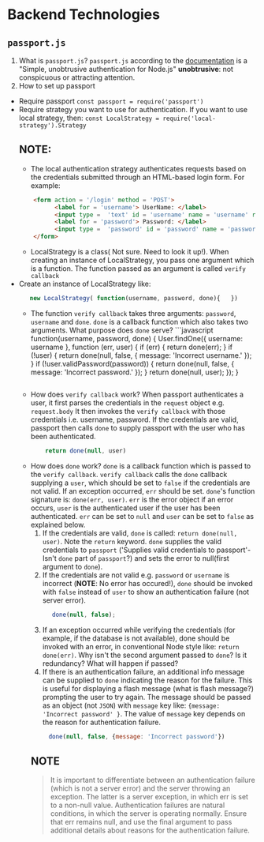 # Backend Technologies
## `passport.js`
1. What is `passport.js`?
   `passport.js` according to the [documentation](http://www.passportjs.org/) is a "Simple, unobtrusive authentication for Node.js"
    **unobtrusive**: not conspicuous or attracting attention.
2. How to set up passport
  -  Require passport
      `const passport = require('passport')`
  -  Require strategy you want to use for authentication. If you want to use local strategy, then:
      `const LocalStrategy = require('local-strategy').Strategy`
      ## **NOTE**: 
      -  The local authentication strategy authenticates requests based on the credentials submitted through an HTML-based login form. For example:
      ```html
          <form action = '/login' method = 'POST'>
                <label for = 'username'> UserName: </label>
                <input type =  'text' id = 'username' name = 'username' required >
                <label for = 'password'> Password: </label>
                <input type =  'password' id = 'password' name = 'password' required >
          </form>
      ```
      -  LocalStrategy is a class( Not sure. Need to look it up!). When creating an instance of LocalStrategy, you pass one argument which is a function. The function passed as an argument is called `verify callback`
  - Create an instance of LocalStrategy like:
     ```javascript
        new LocalStrategy( function(username, password, done){   })   
     ```
       -  The function `verify callback` takes three arguments: `password`, `username` and `done`. `done` is a callback function which also takes two arguments. What purpose does `done` serve?
         ```javascript
             function(username, password, done) {
                  User.findOne({ username: username }, function (err, user) {
                      if (err) { return done(err); }
                      if (!user) {
                          return done(null, false, { message: 'Incorrect username.' });
                       }
                      if (!user.validPassword(password)) {
                          return done(null, false, { message: 'Incorrect password.' });
                      }
                      return done(null, user);
                      });
                    }
          ```
       -  How does `verify callback` work?
           When passport authenticates a user, it first parses the credentials in the `request` object e.g. `request.body` It then invokes the `verify callback` with those credentials i.e. username, password. If the credentials are valid, passport then calls `done` to supply passport with the user who has been  authenticated.
           ```javascript
               return done(null, user)
           ```
       -  How does `done` work?
           `done` is a callback function which is passed to the `verify callback`. `verify callback`  calls the `done` callback supplying a `user`, which should be set to `false` if the credentials are not valid. If an exception occurred, `err` should be set. `done`'s function signature is: `done(err, user)`. `err` is the error object if an error occurs, `user` is the authenticated user if the user has been authenticated. `err` can be set to `null` and `user` can be set to `false` as explained below.
           1. If the credentials are valid, `done` is called:  `return done(null, user)`. Note the `return` keyword. `done` supplies the valid credentials to `passport` ('Supplies valid credentials to passport'- Isn't `done` part of `passport`?) and sets the error to null(first argument to `done`).
           2. If the credentials are not valid e.g. `password` or `username` is incorrect (**NOTE**: No error has occured!), `done` should be invoked with `false` instead of `user` to show an authentication failure (not server error). 
           ```javascript
                 done(null, false);
           ```
           3. If an exception occurred while verifying the credentials (for example, if the database is not available), done should be invoked with an error, in conventional Node style like: `return done(err)`. Why isn't the second argument passed to `done`? Is it redundancy? What will happen if passed? 
           4. If there is an authentication failure, an additional info message can be supplied to `done` indicating the reason for the failure. This is useful for displaying a flash message (what is flash message?) prompting the user to try again. The message should be passed as an object (not `JSON`) with `message` key like: `{message: 'Incorrect password' }`. The value of `message` key depends on the reason for authentication failure. 
           ```javascript
                done(null, false, {message: 'Incorrect password'})
           ```
           ## **NOTE**
            > It is important to differentiate between an authentication failure (which is not a server error) and the server throwing an exception. The latter is a server exception, in which err is set to a non-null value. Authentication failures are natural conditions, in which the server is operating normally. Ensure that err remains null, and use the final argument to pass additional details about reasons for the authentication failure.
  
    
    
    

